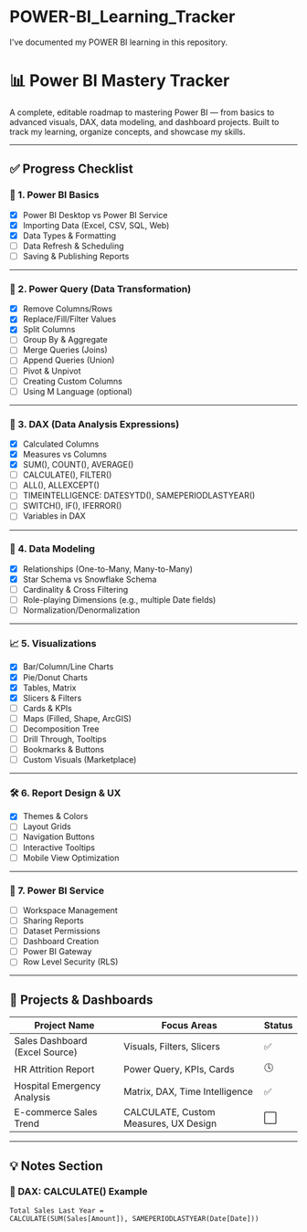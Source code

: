 # POWER-BI_Learning_Tracker
I've documented my POWER BI learning in this repository.

# 📊 Power BI Mastery Tracker

A complete, editable roadmap to mastering Power BI — from basics to advanced visuals, DAX, data modeling, and dashboard projects. Built to track my learning, organize concepts, and showcase my skills.

---

## ✅ Progress Checklist

### 🧱 1. Power BI Basics
- [x] Power BI Desktop vs Power BI Service
- [x] Importing Data (Excel, CSV, SQL, Web)
- [x] Data Types & Formatting
- [ ] Data Refresh & Scheduling
- [ ] Saving & Publishing Reports

---

### 🧹 2. Power Query (Data Transformation)
- [x] Remove Columns/Rows
- [x] Replace/Fill/Filter Values
- [x] Split Columns
- [ ] Group By & Aggregate
- [ ] Merge Queries (Joins)
- [ ] Append Queries (Union)
- [ ] Pivot & Unpivot
- [ ] Creating Custom Columns
- [ ] Using M Language (optional)

---

### 🧮 3. DAX (Data Analysis Expressions)
- [x] Calculated Columns
- [x] Measures vs Columns
- [x] SUM(), COUNT(), AVERAGE()
- [ ] CALCULATE(), FILTER()
- [ ] ALL(), ALLEXCEPT()
- [ ] TIMEINTELLIGENCE: DATESYTD(), SAMEPERIODLASTYEAR()
- [ ] SWITCH(), IF(), IFERROR()
- [ ] Variables in DAX

---

### 🧩 4. Data Modeling
- [x] Relationships (One-to-Many, Many-to-Many)
- [x] Star Schema vs Snowflake Schema
- [ ] Cardinality & Cross Filtering
- [ ] Role-playing Dimensions (e.g., multiple Date fields)
- [ ] Normalization/Denormalization

---

### 📈 5. Visualizations
- [x] Bar/Column/Line Charts
- [x] Pie/Donut Charts
- [x] Tables, Matrix
- [x] Slicers & Filters
- [ ] Cards & KPIs
- [ ] Maps (Filled, Shape, ArcGIS)
- [ ] Decomposition Tree
- [ ] Drill Through, Tooltips
- [ ] Bookmarks & Buttons
- [ ] Custom Visuals (Marketplace)

---

### 🛠 6. Report Design & UX
- [x] Themes & Colors
- [ ] Layout Grids
- [ ] Navigation Buttons
- [ ] Interactive Tooltips
- [ ] Mobile View Optimization

---

### 🔐 7. Power BI Service
- [ ] Workspace Management
- [ ] Sharing Reports
- [ ] Dataset Permissions
- [ ] Dashboard Creation
- [ ] Power BI Gateway
- [ ] Row Level Security (RLS)

---

## 🧪 Projects & Dashboards

| Project Name                        | Focus Areas                            | Status |
|------------------------------------|-----------------------------------------|--------|
| Sales Dashboard (Excel Source)     | Visuals, Filters, Slicers               | ✅     |
| HR Attrition Report                | Power Query, KPIs, Cards                | 🕓     |
| Hospital Emergency Analysis        | Matrix, DAX, Time Intelligence          | ✅     |
| E-commerce Sales Trend             | CALCULATE, Custom Measures, UX Design   | ⬜     |

---

## 💡 Notes Section

### 🔸 DAX: CALCULATE() Example
```DAX
Total Sales Last Year = 
CALCULATE(SUM(Sales[Amount]), SAMEPERIODLASTYEAR(Date[Date]))
